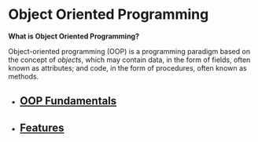 # Object Oriented Programming


**What is Object Oriented Programming?**

Object-oriented programming (OOP) is a programming paradigm based on the concept of *objects*, which may contain data, in the form of fields, often known as attributes; and code, in the form of procedures, often known as methods.

- ## [OOP Fundamentals](./Fundamentals)
- ## [Features](./Features/)


  

  


  


  



  